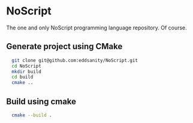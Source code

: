 # NoScript
The one and only NoScript programming language repository. Of course.

## Generate project using CMake

```bash
  git clone git@github.com:eddsanity/NoScript.git
  cd NoScript
  mkdir build
  cd build
  cmake ..
```

## Build using cmake

```bash
  cmake --build .
```
